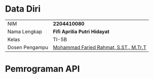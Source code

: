 # Data Diri

|  |  |
|--|--|
| NIM | **2204410080** |
| Nama Lengkap | **Fifi Aprilia Putri Hidayat** |
| Kelas | TI-5B |
| Dosen Pengampu | [Mohammad Faried Rahmat, S.ST., M.Tr.T](https://github.com/fariedrahmat) |

# Pemrograman API
